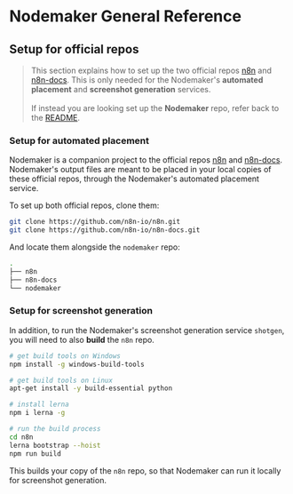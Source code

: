 # Nodemaker General Reference

## Setup for official repos

> This section explains how to set up the two official repos [n8n](https://github.com/n8n-io/n8n) and [n8n-docs](https://github.com/n8n-io/n8n-docs). This is only needed for the Nodemaker's **automated placement** and **screenshot generation** services.<br><br> If instead you are looking set up the **Nodemaker** repo, refer back to the [README](../README.md#installation).

### Setup for automated placement

Nodemaker is a companion project to the official repos [n8n](https://github.com/n8n-io/n8n) and [n8n-docs](https://github.com/n8n-io/n8n-docs). Nodemaker's output files are meant to be placed in your local copies of these official repos, through the Nodemaker's automated placement service.

To set up both official repos, clone them:

```sh
git clone https://github.com/n8n-io/n8n.git
git clone https://github.com/n8n-io/n8n-docs.git
```

And locate them alongside the `nodemaker` repo:

```sh
.
├── n8n
├── n8n-docs
└── nodemaker
```

### Setup for screenshot generation

In addition, to run the Nodemaker's screenshot generation service `shotgen`, you will need to also **build** the `n8n` repo.

```sh
# get build tools on Windows
npm install -g windows-build-tools

# get build tools on Linux
apt-get install -y build-essential python

# install lerna
npm i lerna -g

# run the build process
cd n8n
lerna bootstrap --hoist
npm run build
```

This builds your copy of the `n8n` repo, so that Nodemaker can run it locally for screenshot generation.

